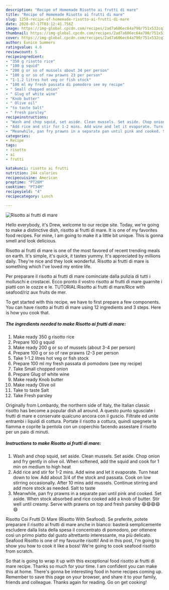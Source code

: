 ```yaml
---
description: "Recipe of Homemade Risotto ai frutti di mare"
title: "Recipe of Homemade Risotto ai frutti di mare"
slug: 1258-recipe-of-homemade-risotto-ai-frutti-di-mare
date: 2020-07-17T03:12:41.756Z
image: https://img-global.cpcdn.com/recipes/2ad7a606ec64a790/751x532cq70/risotto-ai-frutti-di-mare-recipe-main-photo.jpg
thumbnail: https://img-global.cpcdn.com/recipes/2ad7a606ec64a790/751x532cq70/risotto-ai-frutti-di-mare-recipe-main-photo.jpg
cover: https://img-global.cpcdn.com/recipes/2ad7a606ec64a790/751x532cq70/risotto-ai-frutti-di-mare-recipe-main-photo.jpg
author: Eunice Summers
ratingvalue: 4.6
reviewcount: 5
recipeingredient:
- "350 g risotto rice"
- "100 g squid"
- "200 g or so of mussels about 34 per person"
- "100 g or so of raw prawns 23 per person"
- "1-1.2 litres hot veg or fish stock"
- "100 ml my fresh passata di pomodoro see my recipe"
- " Small chopped onion"
- " Glug of white wine"
- "Knob butter"
- " Olive oil"
- "to taste Salt"
- " Fresh parsley"
recipeinstructions:
- "Wash and chop squid, set aside. Clean mussels. Set aside. Chop onion and fry gently in olive oil. When softened, add the squid and cook for 1 min on medium to high heat"
- "Add rice and stir for 1-2 mins. Add wine and let it evaporate. Turn heat down to low. Add about 3/4 of the stock and passata. Cook on low stirring occasionally. After 10 mins add mussels. Continue stirring and add more stock as needed. Salt to taste"
- "Meanwhile, pan fry prawns in a separate pan until pink and cooked. Set aside. When stock absorbed and rice cooked add a knob of butter. Stir well until creamy. Serve with prawns on top and fresh parsley 😄😄😄😄😄"
categories:
- Recipe
tags:
- risotto
- ai
- frutti

katakunci: risotto ai frutti 
nutrition: 244 calories
recipecuisine: American
preptime: "PT26M"
cooktime: "PT34M"
recipeyield: "4"
recipecategory: Lunch

---
```



![Risotto ai frutti di mare](https://img-global.cpcdn.com/recipes/2ad7a606ec64a790/751x532cq70/risotto-ai-frutti-di-mare-recipe-main-photo.jpg)

Hello everybody, it's Drew, welcome to our recipe site. Today, we're going to make a distinctive dish, risotto ai frutti di mare. It is one of my favorites food recipes. For mine, I am going to make it a little bit unique. This is gonna smell and look delicious.

Risotto ai frutti di mare is one of the most favored of recent trending meals on earth. It's simple, it's quick, it tastes yummy. It's appreciated by millions daily. They're nice and they look wonderful. Risotto ai frutti di mare is something which I've loved my entire life.

Per preparare il risotto ai frutti di mare cominciate dalla pulizia di tutti i molluschi e crostacei. Ecco pronto il vostro risotto ai frutti di mare guarnite i piatti con le cozze e le. TUTORIAL:Risotto ai frutti di mare/Rice with seafood/riz aux fruits de mer.


To get started with this recipe, we have to first prepare a few components. You can have risotto ai frutti di mare using 12 ingredients and 3 steps. Here is how you cook that.

<!--inarticleads1-->

##### The ingredients needed to make Risotto ai frutti di mare:

1. Make ready 350 g risotto rice
1. Prepare 100 g squid
1. Make ready 200 g or so of mussels (about 3-4 per person)
1. Prepare 100 g or so of raw prawns (2-3 per person
1. Take 1-1.2 litres hot veg or fish stock
1. Prepare 100 ml my fresh passata di pomodoro (see my recipe)
1. Take  Small chopped onion
1. Prepare  Glug of white wine
1. Make ready Knob butter
1. Make ready  Olive oil
1. Take to taste Salt
1. Take  Fresh parsley


Originally from Lombardy, the northern side of Italy, the Italian classic risotto has become a popular dish all around. A questo punto sgusciate i frutti di mare e conservate qualcuno ancora con il guscio. Filtrate ed unite entrambi i liquidi di cottura. Portate il risotto a cottura, quindi spegnete la fiamma e coprite la pentola con un coperchio facendo assestare il risotto per un paio di minuti. 

<!--inarticleads2-->

##### Instructions to make Risotto ai frutti di mare:

1. Wash and chop squid, set aside. Clean mussels. Set aside. Chop onion and fry gently in olive oil. When softened, add the squid and cook for 1 min on medium to high heat
1. Add rice and stir for 1-2 mins. Add wine and let it evaporate. Turn heat down to low. Add about 3/4 of the stock and passata. Cook on low stirring occasionally. After 10 mins add mussels. Continue stirring and add more stock as needed. Salt to taste
1. Meanwhile, pan fry prawns in a separate pan until pink and cooked. Set aside. When stock absorbed and rice cooked add a knob of butter. Stir well until creamy. Serve with prawns on top and fresh parsley 😄😄😄😄😄


Risotto Coi Frutti Di Mare (Risotto With Seafood). Se preferite, potete preparare il risotto ai frutti di mare anche in bianco: basterà semplicemente escludere dalla lista della spesa il concentrato di pomodoro, per ottenere così un primo piatto dal gusto altrettanto interessante, ma più delicato. Seafood Risotto is one of my favourite risotti! And in this post, I&#39;m going to show you how to cook it like a boss! We&#39;re going to cook seafood risotto from scratch. 

So that is going to wrap it up with this exceptional food risotto ai frutti di mare recipe. Thanks so much for your time. I am confident you can make this at home. There's gonna be interesting food in home recipes coming up. Remember to save this page on your browser, and share it to your family, friends and colleague. Thanks again for reading. Go on get cooking!
